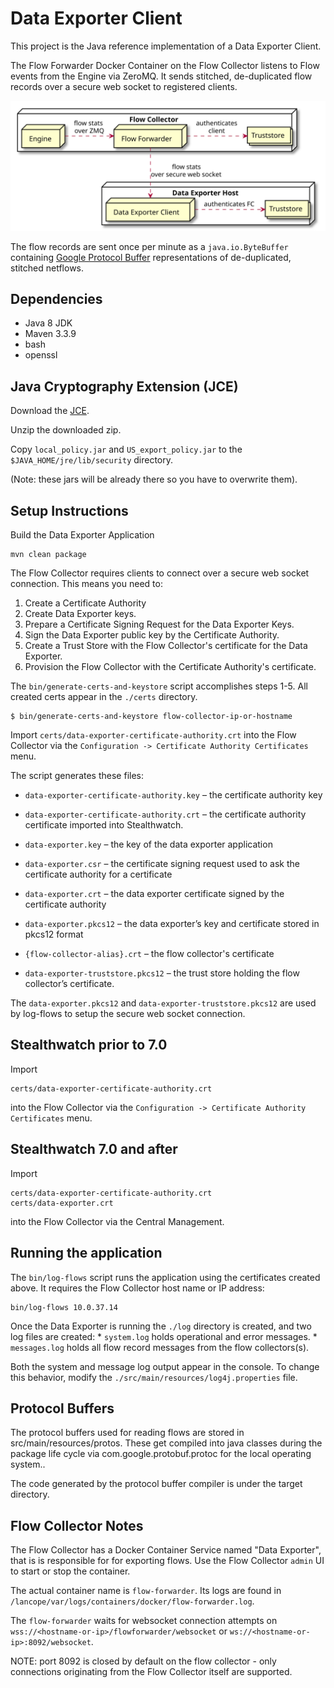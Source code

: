 Data Exporter Client
====================

This project is the Java reference implementation of a Data Exporter Client.

The Flow Forwarder Docker Container on the Flow Collector listens to Flow
events from the Engine via ZeroMQ. It sends stitched, de-duplicated flow records 
over a secure web socket to registered clients.

![Overview](./doc/dex.svg)

The flow records are sent once per minute as a `java.io.ByteBuffer` containing 
[Google Protocol Buffer](https://developers.google.com/protocol-buffers) representations 
of de-duplicated, stitched netflows.

Dependencies
------------

* Java 8 JDK
* Maven 3.3.9
* bash
* openssl

Java Cryptography Extension (JCE)
---------------------------------

Download the [JCE](http://www.oracle.com/technetwork/java/javase/downloads/jce8-download-2133166.html).

Unzip the downloaded zip.

Copy `local_policy.jar` and `US_export_policy.jar` to the `$JAVA_HOME/jre/lib/security` directory.

(Note: these jars will be already there so you have to overwrite them).

Setup Instructions
------------------

Build the Data Exporter Application

    mvn clean package

The Flow Collector requires clients to connect over a secure web socket connection.
This means you need to:
 
1. Create a Certificate Authority
2. Create Data Exporter keys.
3. Prepare a Certificate Signing Request for the Data Exporter Keys. 
4. Sign the Data Exporter public key by the Certificate Authority.
5. Create a Trust Store with the Flow Collector's certificate for the Data Exporter.
6. Provision the Flow Collector with the Certificate Authority's certificate.

The `bin/generate-certs-and-keystore` script accomplishes steps 1-5.  All created certs
appear in the `./certs` directory.

    $ bin/generate-certs-and-keystore flow-collector-ip-or-hostname
    
Import `certs/data-exporter-certificate-authority.crt` into the Flow Collector via the 
`Configuration -> Certificate Authority Certificates` menu.

The script generates these files:

  * `data-exporter-certificate-authority.key` – the certificate authority key

  * `data-exporter-certificate-authority.crt` – the certificate authority certificate 
    imported into Stealthwatch.

  * `data-exporter.key` – the key of the data exporter application

  * `data-exporter.csr` – the certificate signing request used to ask the certificate 
    authority for a certificate

  * `data-exporter.crt` – the data exporter certificate signed by the certificate authority

  * `data-exporter.pkcs12` – the data exporter’s key and certificate stored in pkcs12 format

  * `{flow-collector-alias}.crt` – the flow collector's certificate

  * `data-exporter-truststore.pkcs12` – the trust store holding the flow collector’s certificate.

The `data-exporter.pkcs12` and `data-exporter-truststore.pkcs12` are used by log-flows to setup 
the secure web socket connection.

Stealthwatch prior to 7.0
-------------------------

Import 

    certs/data-exporter-certificate-authority.crt
    
into the Flow Collector via the `Configuration -> Certificate Authority Certificates` menu.

Stealthwatch 7.0 and after
--------------------------

Import 

    certs/data-exporter-certificate-authority.crt
    certs/data-exporter.crt 

into the Flow Collector via the Central Management.

Running the application
-----------------------

The `bin/log-flows` script runs the application using the certificates created above.
It requires the Flow Collector host name or IP address:

    bin/log-flows 10.0.37.14

Once the Data Exporter is running the `./log` directory is created, and two log files 
are created:
    * `system.log` holds operational and error messages.
    * `messages.log` holds all flow record messages from the flow collectors(s).

Both the system and message log output appear in the console. To change this behavior,
modify the `./src/main/resources/log4j.properties` file.

Protocol Buffers
----------------

The protocol buffers used for reading flows are stored in src/main/resources/protos.
These get compiled into java classes during the package life cycle via 
com.google.protobuf.protoc for the local operating system..

The code generated by the protocol buffer compiler is under the target directory.

Flow Collector Notes
--------------------

The Flow Collector has a Docker Container Service named "Data Exporter", that is is
responsible for for exporting flows.  Use the Flow Collector `admin` UI to start or 
stop the container.

The actual container name is `flow-forwarder`.  Its logs are found in
`/lancope/var/logs/containers/docker/flow-forwarder.log`.

The `flow-forwarder` waits for websocket connection attempts on 
`wss://<hostname-or-ip>/flowforwarder/websocket` or
`ws://<hostname-or-ip>:8092/websocket`.  

NOTE: port 8092 is closed by default on the flow collector - only connections
originating from the Flow Collector itself are supported.


